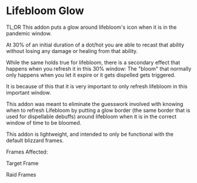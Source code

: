 # Lifebloom Glow

TL;DR This addon puts a glow around lifebloom's icon when it is in the pandemic window.

At 30% of an initial duration of a dot/hot you are able to recast that ability without losing any damage or healing from that ability.

While the same holds true for lifebloom, there is a secondary effect that happens when you refresh it in this 30% window: The "bloom" that normally only happens when you let it expire or it gets dispelled gets triggered.

It is because of this that it is very important to only refresh lifebloom in this important window.

This addon was meant to eliminate the guesswork involved with knowing when to refresh Lifebloom by putting a glow border (the same border that is used for dispellable debuffs) around lifebloom when it is in the correct window of time to be bloomed.

This addon is lightweight, and intended to only be functional with the default blizzard frames.

Frames Affected:

Target Frame

Raid Frames

